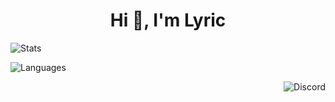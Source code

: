 <h1 align="center">Hi 👋, I'm Lyric</h1>

<p align="left"> <img alt="Stats" src="https://github-readme-stats.vercel.app/api?username=lyric228&count_private=false&show_icons=true&show_icons=true&theme=midnight-purple" /> </p> 
<p align="left"> <img alt="Languages" src="https://github-readme-stats.vercel.app/api/top-langs/?username=lyric228&layout=compact&langs_count=8&show_icons=true&theme=midnight-purple" /> </p>
<p align="right" href="https://discord.ru"> <img src="https://lanyard.cnrad.dev/api/792989961556459520?borderRadius=20px&bg=00000000" alt="Discord" /> </p>

<!--
![](https://hit.yhype.me/github/profile?account_id=154961945)

**lyric228/lyric228** is a ✨ _special_ ✨ repository because its `README.md` (this file) appears on your GitHub profile.

Here are some ideas to get you started:

- 🔭 I’m currently working on ...
- 🌱 I’m currently learning ...
- 👯 I’m looking to collaborate on ...
- 🤔 I’m looking for help with ...
- 💬 Ask me about ...
- 📫 How to reach me: ...
- 😄 Pronouns: ...
- ⚡ Fun fact: ...
-->

